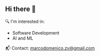 ## Hi there 👋

🔍 I'm interested in:
- Software Development
- AI and ML
  
📬 Contact:
 [marcodomenico.zv@gmail.com](mailto:marcodomenico.zv@gmail.com)


